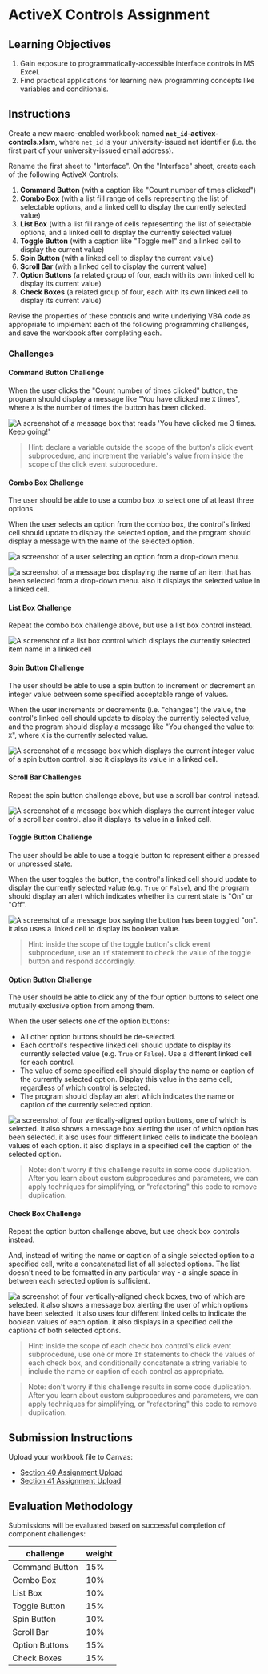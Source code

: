 # ActiveX Controls Assignment

## Learning Objectives

  1. Gain exposure to programmatically-accessible interface controls in MS Excel.
  2. Find practical applications for learning new programming concepts like variables and conditionals.

## Instructions

Create a new macro-enabled workbook named **`net_id`-activex-controls.xlsm**, where `net_id` is your university-issued net identifier (i.e. the first part of your university-issued email address).

Rename the first sheet to "Interface". On the "Interface" sheet, create each of the following ActiveX Controls:

  1. **Command Button** (with a caption like "Count number of times clicked")
  2. **Combo Box** (with a list fill range of cells representing the list of selectable options, and a linked cell to display the currently selected value)
  3. **List Box** (with a list fill range of cells representing the list of selectable options, and a linked cell to display the currently selected value)
  4. **Toggle Button** (with a caption like "Toggle me!" and a linked cell to display the current value)
  5. **Spin Button** (with a linked cell to display the current value)
  6. **Scroll Bar** (with a linked cell to display the current value)
  7. **Option Buttons** (a related group of four, each with its own linked cell to display its current value)
  8. **Check Boxes** (a related group of four, each with its own linked cell to display its current value)

Revise the properties of these controls and write underlying VBA code as appropriate to implement each of the following programming challenges, and save the workbook after completing each.

### Challenges

#### Command Button Challenge

When the user clicks the "Count number of times clicked" button, the program should display a message like "You have clicked me `X` times", where `X` is the number of times the button has been clicked.

![A screenshot of a message box that reads 'You have clicked me 3 times. Keep going!'](command-button-counting-clicks.png)

> Hint: declare a variable outside the scope of the button's click event subprocedure, and increment the variable's value from inside the scope of the click event subprocedure.

#### Combo Box Challenge

The user should be able to use a combo box to select one of at least three options. 

When the user selects an option from the combo box, the control's linked cell should update to display the selected option, and the program should display a message with the name of the selected option.

![a screenshot of a user selecting an option from a drop-down menu.](/notes/activex-controls/combo-boxes/combo-box-1.png)

![a screenshot of a message box displaying the name of an item that has been selected from a drop-down menu. also it displays the selected value in a linked cell.](/notes/activex-controls/combo-boxes/combo-box-2.png)

#### List Box Challenge

Repeat the combo box challenge above, but use a list box control instead.

![A screenshot of a list box control which displays the currently selected item name in a linked cell](/notes/activex-controls/list-boxes/list-box.png)

#### Spin Button Challenge

The user should be able to use a spin button to increment or decrement an integer value between some specified acceptable range of values. 

When the user increments or decrements (i.e. "changes") the value, the control's linked cell should update to display the currently selected value, and the program should display a message like "You changed the value to: `X`", where `X` is the currently selected value.
  
![A screenshot of a message box which displays the current integer value of a spin button control. also it displays its value in a linked cell.](/notes/activex-controls/spin-buttons/spin-button-increment.png)

#### Scroll Bar Challenges

Repeat the spin button challenge above, but use a scroll bar control instead.

![A screenshot of a message box which displays the current integer value of a scroll bar control. also it displays its value in a linked cell.](/notes/activex-controls/scroll-bars/scroll-bar-scrolled.png)

#### Toggle Button Challenge

The user should be able to use a toggle button to represent either a pressed or unpressed state.

When the user toggles the button, the control's linked cell should update to display the currently selected value (e.g. `True` or `False`), and the program should display an alert which indicates whether its current state is "On" or "Off".

![A screenshot of a message box saying the button has been toggled "on". it also uses a linked cell to display its boolean value.](/notes/activex-controls/toggle-buttons/toggle-button-clicked-on.png)

> Hint: inside the scope of the toggle button's click event subprocedure, use an `If` statement to check the value of the toggle button and respond accordingly.

#### Option Button Challenge

The user should be able to click any of the four option buttons to select one mutually exclusive option from among them.

When the user selects one of the option buttons:

  + All other option buttons should be de-selected.
  + Each control's respective linked cell should update to display its currently selected value (e.g. `True` or `False`). Use a different linked cell for each control.
  + The value of some specified cell should display the name or caption of the currently selected option. Display this value in the same cell, regardless of which control is selected.
  + The program should display an alert which indicates the name or caption of the currently selected option.

![a screenshot of four vertically-aligned option buttons, one of which is selected. it also shows a message box alerting the user of which option has been selected. it also uses four different linked cells to indicate the boolean values of each option. it also displays in a specified cell the caption of the selected option.](/notes/activex-controls/option-buttons/option-button-2.png)

> Note: don't worry if this challenge results in some code duplication. After you learn about custom subprocedures and parameters, we can apply techniques for simplifying, or "refactoring" this code to remove duplication.

#### Check Box Challenge

Repeat the option button challenge above, but use check box controls instead.

And, instead of writing the name or caption of a single selected option to a specified cell, write a concatenated list of all selected options. The list doesn't need to be formatted in any particular way - a single space in between each selected option is sufficient.

![a screenshot of four vertically-aligned check boxes, two of which are selected. it also shows a message box alerting the user of which options have been selected. it also uses four different linked cells to indicate the boolean values of each option. it also displays in a specified cell the captions of both selected options.](/notes/activex-controls/check-boxes/check-box-2.png)

> Hint: inside the scope of each check box control's click event subprocedure, use one or more `If` statements to check the values of each check box, and conditionally concatenate a string variable to include the name or caption of each control as appropriate.

> Note: don't worry if this challenge results in some code duplication. After you learn about custom subprocedures and parameters, we can apply techniques for simplifying, or "refactoring" this code to remove duplication.

## Submission Instructions

Upload your workbook file to Canvas:

  + [Section 40 Assignment Upload](https://georgetown.instructure.com/courses/54379/assignments/124042)
  + [Section 41 Assignment Upload](https://georgetown.instructure.com/courses/54380/assignments/124041)

## Evaluation Methodology

Submissions will be evaluated based on successful completion of component challenges:

challenge | weight
--- | ---
Command Button | 15%
Combo Box | 10%
List Box | 10%
Toggle Button | 15%
Spin Button | 10%
Scroll Bar | 10%
Option Buttons | 15%
Check Boxes | 15%
